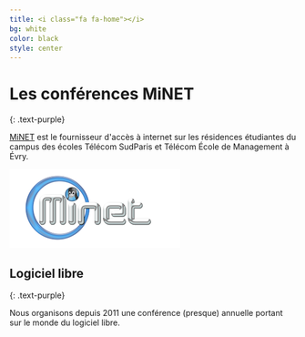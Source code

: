 ```yaml
---
title: <i class="fa fa-home"></i>
bg: white
color: black
style: center
---
```


# Les conférences MiNET
{: .text-purple}

[MiNET](http://www.minet.net) est le fournisseur d'accès à internet sur les résidences étudiantes du campus des écoles Télécom SudParis et Télécom École de Management à Évry.

<a href="http://www.minet.net"><img width="300" height="138" src="img/minet.png" alt="logo de MiNET" /></a>

## Logiciel libre
{: .text-purple}

Nous organisons depuis 2011 une conférence (presque) annuelle portant sur le monde du logiciel libre.
